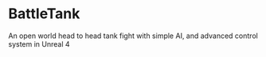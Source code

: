 # BattleTank
An open world head to head tank fight with simple AI, and advanced control system in Unreal 4
